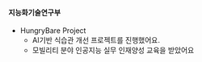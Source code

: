 #### 지능화기술연구부
  - HungryBare Project
    - AI기반 식습관 개선 프로젝트를 진행했어요.
    - 모빌리티 분야 인공지능 실무 인재양성 교육을 받았어요